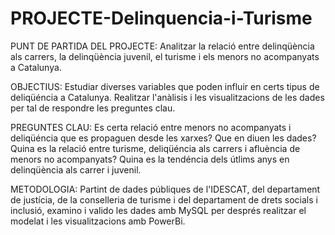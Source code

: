 # PROJECTE-Delinquencia-i-Turisme

PUNT DE PARTIDA DEL PROJECTE: Analitzar la relació entre delinqüència als carrers, la delinqüència juvenil, el turisme i els menors no acompanyats a Catalunya.

OBJECTIUS: Estudiar diverses variables que poden influir en certs tipus de deliqüéncia a Catalunya. Realitzar l'anàlisis i les visualitzacions de les dades per tal de respondre les preguntes clau.

PREGUNTES CLAU: Es certa relació entre menors no acompanyats i deliqüéncia que es propaguen desde les xarxes? Que en diuen les dades?
Quina es la relació entre turisme, deliqüéncia als carrers i afluència de menors no acompanyats? 
Quina es la tendéncia dels útlims anys en delinqüència als carrer i juvenil.

METODOLOGIA: Partint de dades públiques de l'IDESCAT, del departament de justícia, de la conselleria de turisme i del departament de drets socials i inclusió, examino i valido les dades amb MySQL per després realitzar el modelat i les visualitzacions amb PowerBi.

